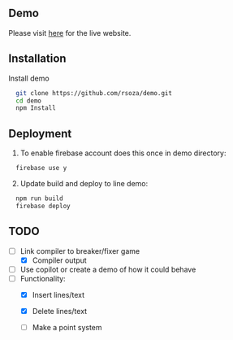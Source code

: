 
## Demo

Please visit [here](https://fir-599e4.web.app/) for the live website.

## Installation

Install demo 

```bash
  git clone https://github.com/rsoza/demo.git
  cd demo
  npm Install
```
    
## Deployment


1. To enable firebase account does this once in demo directory:

```bash
  firebase use y
```
2. Update build and deploy to line demo:
```bash
  npm run build
  firebase deploy
```


## TODO

- [ ] Link compiler to breaker/fixer game
  - [X] Compiler output
- [ ] Use copilot or create a demo of how it could behave
- [ ] Functionality:
  - [X] Insert lines/text
  - [X] Delete lines/text
  - [ ] Make a point system


